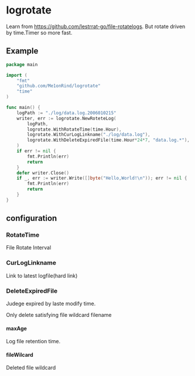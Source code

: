 # logrotate

Learn from https://github.com/lestrrat-go/file-rotatelogs. But rotate driven by time.Timer so more fast.

## Example

```go
package main

import (
    "fmt"
    "github.com/Me1onRind/logrotate"
    "time"
)

func main() {
    logPath := "./log/data.log.2006010215"
    writer, err := logrotate.NewRoteteLog(
        logPath,
        logrotate.WithRotateTime(time.Hour),
        logrotate.WithCurLogLinkname("./log/data.log"),
        logrotate.WithDeleteExpiredFile(time.Hour*24*7, "data.log.*"),
    )
    if err != nil {
        fmt.Println(err)
        return
    }
    defer writer.Close()
    if _, err := writer.Write([]byte("Hello,World!\n")); err != nil {
        fmt.Println(err)
        return
    }
}
```

## configuration

### RotateTime

File Rotate Interval

### CurLogLinkname

Link to latest logfile(hard link)

### DeleteExpiredFile

Judege expired by laste modify time.

Only delete satisfying file wildcard filename

#### maxAge

Log file retention time. 

#### fileWilcard

Deleted file wildcard
